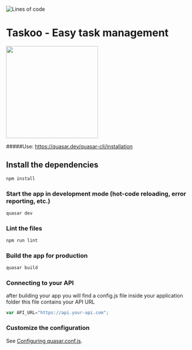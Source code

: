 ![Lines of code](https://img.shields.io/tokei/lines/github/PhenomEY/TaskooApp)
# Taskoo - Easy task management

<img width="250" src="https://media.taskoo.de/Logo_GREEN.svg">

#####Use: https://quasar.dev/quasar-cli/installation

## Install the dependencies
```bash
npm install
```

### Start the app in development mode (hot-code reloading, error reporting, etc.)
```bash
quasar dev
```

### Lint the files
```bash
npm run lint
```

### Build the app for production
```bash
quasar build
```

### Connecting to your API
after building your app you will find a config.js file inside your application folder
  this file contains your API URL
```javascript
var API_URL="https://api.your-api.com";
```


### Customize the configuration
See [Configuring quasar.conf.js](https://quasar.dev/quasar-cli/quasar-conf-js).
